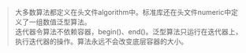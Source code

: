 >大多数算法都定义在头文件algorithm中。标准库还在头文件numeric中定义了一组数值泛型算法。  
迭代器令算法不依赖容器，begin()、end()。泛型算法只运行在迭代器上，执行迭代器的操作。算法永远不会改变底层容器的大小。